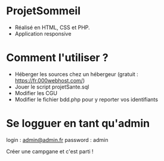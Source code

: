 # ProjetSommeil

- Réalisé en HTML, CSS et PHP.
- Application responsive

# Comment l'utiliser ?

- Héberger les sources chez un hébergeur (gratuit : https://fr.000webhost.com/)
- Jouer le script projetSante.sql
- Modifier les CGU
- Modifier le fichier bdd.php pour y reporter vos identifiants

# Se logguer en tant qu'admin

login : admin@admin.fr
password : admin


Créer une campgane et c'est parti !

